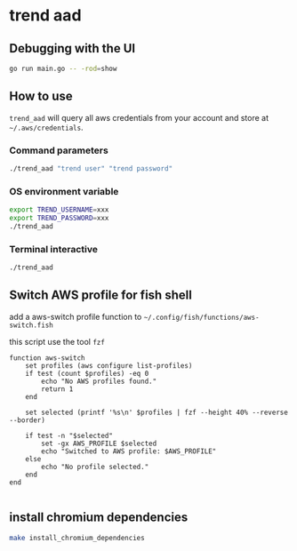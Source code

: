 # trend aad

## Debugging with the UI

```bash
go run main.go -- -rod=show
```

## How to use

`trend_aad` will query all aws credentials from your account and store at `~/.aws/credentials`.

### Command parameters

```bash
./trend_aad "trend user" "trend password"
```

### OS environment variable

```bash
export TREND_USERNAME=xxx
export TREND_PASSWORD=xxx
./trend_aad
```

### Terminal interactive

```bash
./trend_aad
```

## Switch AWS profile for fish shell

add a aws-switch profile function to `~/.config/fish/functions/aws-switch.fish`

this script use the tool `fzf`

```fish
function aws-switch
    set profiles (aws configure list-profiles)
    if test (count $profiles) -eq 0
        echo "No AWS profiles found."
        return 1
    end

    set selected (printf '%s\n' $profiles | fzf --height 40% --reverse --border)

    if test -n "$selected"
        set -gx AWS_PROFILE $selected
        echo "Switched to AWS profile: $AWS_PROFILE"
    else
        echo "No profile selected."
    end
end


```

## install chromium dependencies

```bash
make install_chromium_dependencies
```
